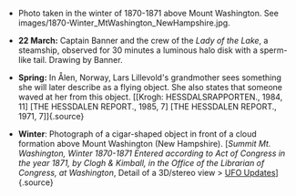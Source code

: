 ﻿- Photo taken in the winter of 1870-1871 above Mount Washington. See images/1870-Winter_MtWashington_NewHampshire.jpg.

-   **22 March:** Captain Banner and the crew of the *Lady of the Lake*, a steamship, observed for 30 minutes a luminous halo disk with a sperm-like tail. Drawing by Banner.

- **Spring:** In Ålen, Norway, Lars Lillevold's grandmother sees something she will later describe as a flying object. She also states that someone waved at her from this object. [\[Krogh: HESSDALSRAPPORTEN., 1984, 11\] \[THE HESSDALEN REPORT., 1985, 7\] \[THE HESSDALEN REPORT., 1971, 7\]]{.source}

- **Winter**: Photograph of a cigar-shaped object in front of a cloud formation above Mount Washington (New Hampshire). [*Summit Mt. Washington, Winter 1870-1871 Entered according to Act of Congress in the year 1871, by Clogh & Kimball, in the Office of the Librarian of Congress, at Washington*, Detail of a 3D/stereo view > [UFO Updates](http://www.virtuallystrange.net/ufo/updates/2002/mar/m06-023.shtml)]{.source}
